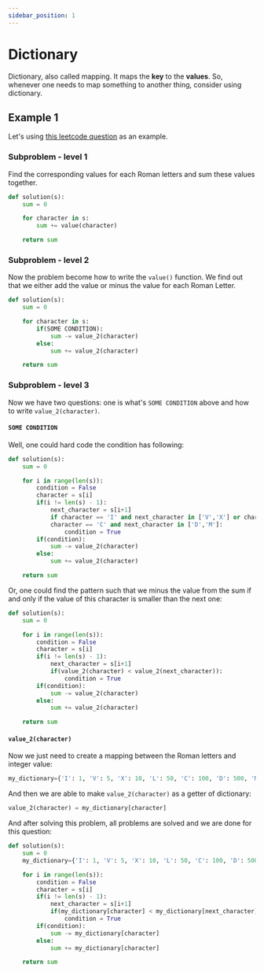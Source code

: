```yaml
---
sidebar_position: 1
---
```


# Dictionary
Dictionary, also called mapping. It maps the **key** to the **values**. So, whenever one needs to map something to another thing, consider using dictionary.

## Example 1
Let's using [this leetcode question](https://leetcode.com/problems/roman-to-integer/) as an example.

### Subproblem - level 1
Find the corresponding values for each Roman letters and sum these values together.
```python
def solution(s):
    sum = 0

    for character in s:
        sum += value(character)

    return sum
```

### Subproblem - level 2
Now the problem become how to write the `value()` function. We find out that we either add the value or minus the value for each Roman Letter.
```python
def solution(s):
    sum = 0

    for character in s:
        if(SOME CONDITION):
            sum -= value_2(character)
        else:
            sum += value_2(character)

    return sum
```

### Subproblem - level 3
Now we have two questions: one is what's `SOME CONDITION` above and how to write `value_2(character)`.

#### `SOME CONDITION`

Well, one could hard code the condition has following:
```python
def solution(s):
    sum = 0

    for i in range(len(s)):
        condition = False
        character = s[i]
        if(i != len(s) - 1):
            next_character = s[i+1]
            if character == 'I' and next_character in ['V','X'] or character == 'X' and next_character in ['L','C'] or
            character == 'C' and next_character in ['D','M']:
                condition = True
        if(condition):
            sum -= value_2(character)
        else:
            sum += value_2(character)

    return sum
```
Or, one could find the pattern such that we minus the value from the sum if and only if the value of this character is smaller than the next one:
```python
def solution(s):
    sum = 0

    for i in range(len(s)):
        condition = False
        character = s[i]
        if(i != len(s) - 1):
            next_character = s[i+1]
            if(value_2(character) < value_2(next_character)):
                condition = True
        if(condition):
            sum -= value_2(character)
        else:
            sum += value_2(character)

    return sum
```

#### `value_2(character)`
Now we just need to create a mapping between the Roman letters and integer value:
```python
my_dictionary={'I': 1, 'V': 5, 'X': 10, 'L': 50, 'C': 100, 'D': 500, 'M': 1000}
```
And then we are able to make `value_2(character)` as a getter of dictionary:
```python
value_2(character) = my_dictionary[character]
```
And after solving this problem, all problems are solved and we are done for this question:
```python
def solution(s):
    sum = 0
    my_dictionary={'I': 1, 'V': 5, 'X': 10, 'L': 50, 'C': 100, 'D': 500, 'M': 1000}

    for i in range(len(s)):
        condition = False
        character = s[i]
        if(i != len(s) - 1):
            next_character = s[i+1]
            if(my_dictionary[character] < my_dictionary[next_character]):
                condition = True
        if(condition):
            sum -= my_dictionary[character]
        else:
            sum += my_dictionary[character]

    return sum
```